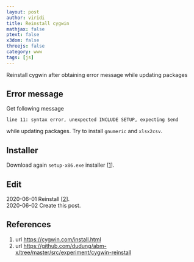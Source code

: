 ```yaml
---
layout: post
author: viridi
title: Reinstall cygwin
mathjax: false
ptext: false
x3dom: false
threejs: false
category: www
tags: [js]
---
```

Reinstall cygwin after obtaining error message while updating packages

## Error message
Get following message

	line 11: syntax error, unexpected INCLUDE SETUP, expecting $end

while updating packages. Try to install `gnumeric` and `xlsx2csv`.

## Installer
Download again `setup-x86.exe` installer [[1](#ref1)].

## Edit
2020-06-01 Reinstall [[2](#ref2)]. <br />
2020-06-02 Create this post. <br />

## References
1. <a name="ref1"></a> url <https://cygwin.com/install.html>
2. <a name="ref2"></a> url <https://github.com/dudung/abm-x/tree/master/src/experiment/cygwin-reinstall>
